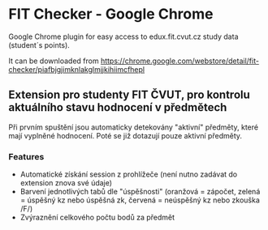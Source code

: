 FIT Checker - Google Chrome
===========================

Google Chrome plugin for easy access to edux.fit.cvut.cz study data (student´s points).

It can be downloaded from https://chrome.google.com/webstore/detail/fit-checker/piafbjgjimknlakglmjjkihiimcfhepl

Extension pro studenty FIT ČVUT, pro kontrolu aktuálního stavu hodnocení v předmětech
-------------------------------------------------------------------------------------

Při prvním spuštění jsou automaticky detekovány "aktivní" předměty, které mají vyplněné hodnocení. Poté se již dotazují pouze aktivní předměty.

### Features
* Automatické získání session z prohlížeče (není nutno zadávat do extension znova své údaje)
* Barvení jednotlivých tabů dle "úspěšnosti" (oranžová = zápočet, zelená = úspěšný kz nebo úspěšná zk, červená = neúspěšný kz nebo zkouška /F/)
* Zvýraznění celkového počtu bodů za předmět
